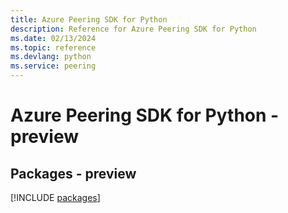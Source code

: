 ```yaml
---
title: Azure Peering SDK for Python
description: Reference for Azure Peering SDK for Python
ms.date: 02/13/2024
ms.topic: reference
ms.devlang: python
ms.service: peering
---
```

# Azure Peering SDK for Python - preview
## Packages - preview
[!INCLUDE [packages](peering-index.md)]